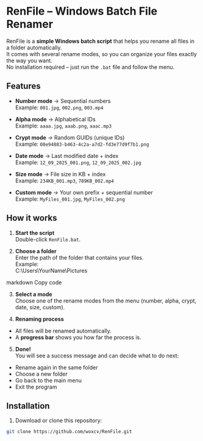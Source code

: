 # RenFile – Windows Batch File Renamer

RenFile is a **simple Windows batch script** that helps you rename all files in a folder automatically.  
It comes with several rename modes, so you can organize your files exactly the way you want.  
No installation required – just run the `.bat` file and follow the menu.

## Features

- **Number mode** → Sequential numbers  
  Example: `001.jpg`, `002.png`, `003.mp4`

- **Alpha mode** → Alphabetical IDs  
  Example: `aaaa.jpg`, `aaab.png`, `aaac.mp3`

- **Crypt mode** → Random GUIDs (unique IDs)  
  Example: `08e94883-b463-4c2a-a7d2-fd3e77d9f7b1.png`

- **Date mode** → Last modified date + index  
  Example: `12_09_2025_001.png`, `12_09_2025_002.jpg`

- **Size mode** → File size in KB + index  
  Example: `234KB_001.mp3`, `789KB_002.mp4`

- **Custom mode** → Your own prefix + sequential number  
  Example: `MyFiles_001.jpg`, `MyFiles_002.png`

## How it works

1. **Start the script**  
   Double-click `RenFile.bat`.

2. **Choose a folder**  
   Enter the path of the folder that contains your files.  
   Example:  
C:\Users\YourName\Pictures

markdown
Copy code

3. **Select a mode**  
Choose one of the rename modes from the menu (number, alpha, crypt, date, size, custom).

4. **Renaming process**  
- All files will be renamed automatically.  
- A **progress bar** shows you how far the process is.  

5. **Done!**  
You will see a success message and can decide what to do next:  
- Rename again in the same folder  
- Choose a new folder  
- Go back to the main menu  
- Exit the program  

## Installation

1. Download or clone this repository:  
```bash
git clone https://github.com/woxcv/RenFile.git
